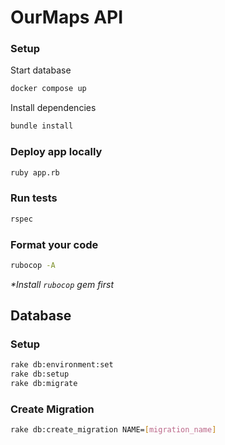 # OurMaps API

### Setup

Start database
```sh
docker compose up
```

Install dependencies
```sh
bundle install
```

### Deploy app locally

```sh
ruby app.rb
```

### Run tests
```sh
rspec
```

### Format your code
```sh
rubocop -A
```
_*Install `rubocop` gem first_

## Database

### Setup
```sh
rake db:environment:set
rake db:setup
rake db:migrate
```

### Create Migration
```sh
rake db:create_migration NAME=[migration_name]
```